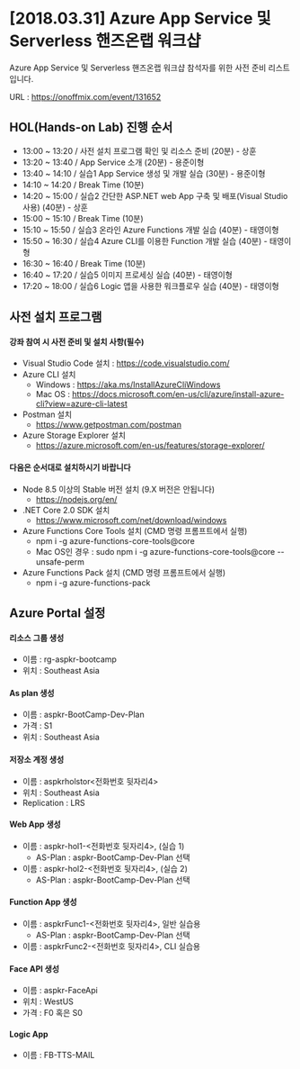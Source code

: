 # [2018.03.31] Azure App Service 및 Serverless 핸즈온랩 워크샵

Azure App Service 및 Serverless 핸즈온랩 워크샵 참석자를 위한 사전 준비 리스트입니다.

URL : https://onoffmix.com/event/131652

## HOL(Hands-on Lab) 진행 순서
- 13:00 ~ 13:20 / 사전 설치 프로그램 확인 및 리소스 준비 (20분) - 상훈
- 13:20 ~ 13:40 / App Service 소개 (20분) - 용준이형
- 13:40 ~ 14:10 / 실습1 App Service 생성 및 개발 실습 (30분) - 용준이형
- 14:10 ~ 14:20 / Break Time (10분)
- 14:20 ~ 15:00 / 실습2 간단한 ASP.NET web App 구축 및 배포(Visual Studio 사용) (40분) - 상훈
- 15:00 ~ 15:10 / Break Time (10분)
- 15:10 ~ 15:50 / 실습3 온라인 Azure Functions 개발 실습 (40분) - 태영이형
- 15:50 ~ 16:30 / 실습4 Azure CLI를 이용한 Function 개발 실습 (40분) - 태영이형
- 16:30 ~ 16:40 / Break Time (10분)
- 16:40 ~ 17:20 / 실습5 이미지 프로세싱 실습 (40분) - 태영이형
- 17:20 ~ 18:00 / 실습6 Logic 앱을 사용한 워크플로우 실습 (40분) - 태영이형

## 사전 설치 프로그램 

#### 강좌 참여 시 사전 준비 및 설치 사항(필수)
- Visual Studio Code 설치 : https://code.visualstudio.com/ 
- Azure CLI 설치
    - Windows : https://aka.ms/InstallAzureCliWindows 
    - Mac OS : https://docs.microsoft.com/en-us/cli/azure/install-azure-cli?view=azure-cli-latest 
- Postman 설치 
    - https://www.getpostman.com/postman 
- Azure Storage Explorer 설치 
    - https://azure.microsoft.com/en-us/features/storage-explorer/ 

#### 다음은 순서대로 설치하시기 바랍니다 
- Node 8.5 이상의 Stable 버전 설치 (9.X 버전은 안됩니다) 
    - https://nodejs.org/en/ 
- .NET Core 2.0 SDK 설치
    - https://www.microsoft.com/net/download/windows    
- Azure Functions Core Tools 설치 (CMD 명령 프롬프트에서 실행) 
    - npm i -g azure-functions-core-tools@core     
    - Mac OS인 경우 : sudo npm i -g azure-functions-core-tools@core --unsafe-perm 
- Azure Functions Pack 설치 (CMD 명령 프롬프트에서 실행) 
    - npm i -g azure-functions-pack 

## Azure Portal 설정

#### 리소스 그룹 생성   
- 이름 : rg-aspkr-bootcamp   
- 위치 : Southeast Asia  

#### As plan 생성  
- 이름 : aspkr-BootCamp-Dev-Plan  
- 가격 : S1  
- 위치 : Southeast Asia   

#### 저장소 계정 생성   
- 이름 : aspkrholstor<전화번호 뒷자리4>  
- 위치 : Southeast Asia  
- Replication : LRS   

#### Web App 생성   
- 이름 : aspkr-hol1-<전화번호 뒷자리4>, (실습 1)
    - AS-Plan : aspkr-BootCamp-Dev-Plan 선택 
- 이름 : aspkr-hol2-<전화번호 뒷자리4>, (실습 2)
    - AS-Plan : aspkr-BootCamp-Dev-Plan 선택  

#### Function App 생성   
- 이름 : aspkrFunc1-<전화번호 뒷자리4>, 일반 실습용  
    - AS-Plan : aspkr-BootCamp-Dev-Plan 선택  
- 이름 : aspkrFunc2-<전화번호 뒷자리4>, CLI 실습용  

#### Face API 생성  
- 이름 : aspkr-FaceApi  
- 위치 : WestUS  
- 가격 : F0 혹은 S0  

#### Logic App  
- 이름 : FB-TTS-MAIL 
